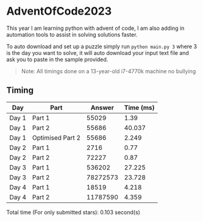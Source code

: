 # AdventOfCode2023

This year I am learning python with advent of code, I am also adding in automation tools to assist in solving solutions 
faster.

To auto download and set up a puzzle simply run `python main.py 3` where 3 is the day you want to solve, it will auto 
download your input text file and ask you to paste in the sample provided.

> Note: All timings done on a 13-year-old i7-4770k machine no bullying

## Timing
| Day   | Part             |   Answer |   Time (ms) |
|-------|------------------|----------|-------------|
| Day 1 | Part 1           |    55029 |       1.39  |
| Day 1 | Part 2           |    55686 |      40.037 |
| Day 1 | Optimised Part 2 |    55686 |       2.249 |
| Day 2 | Part 1           |     2716 |       0.77  |
| Day 2 | Part 2           |    72227 |       0.87  |
| Day 3 | Part 1           |   536202 |      27.225 |
| Day 3 | Part 2           | 78272573 |      23.728 |
| Day 4 | Part 1           |    18519 |       4.218 |
| Day 4 | Part 2           | 11787590 |       4.359 |

Total time (For only submitted stars): 0.103 second(s)                